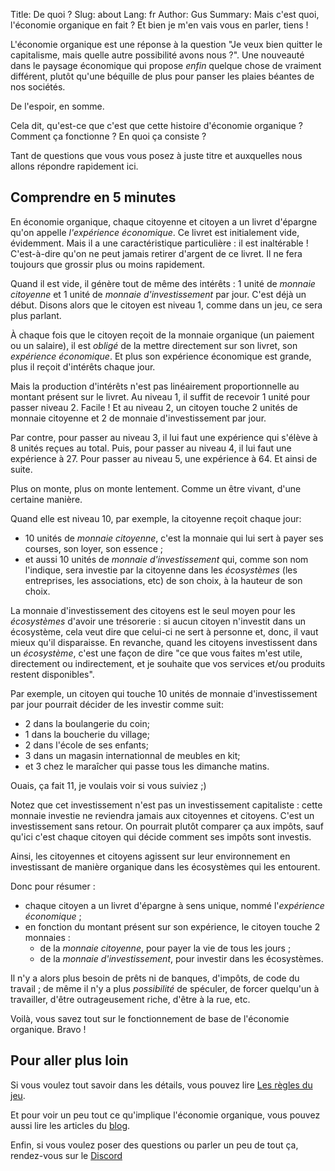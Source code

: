 Title: De quoi ?
Slug: about
Lang: fr
Author: Gus
Summary: Mais c'est quoi, l'économie organique en fait ? Et bien je m'en vais vous en parler, tiens !

L'économie organique est une réponse à la question "Je veux bien quitter le capitalisme, mais quelle autre possibilité avons nous ?".
Une nouveauté dans le paysage économique qui propose *enfin* quelque chose de vraiment différent, plutôt qu'une béquille de plus pour panser les plaies béantes de nos sociétés.

De l'espoir, en somme.

Cela dit, qu'est-ce que c'est que cette histoire d'économie organique ?
Comment ça fonctionne ?
En quoi ça consiste ?

Tant de questions que vous vous posez à juste titre et auxquelles nous allons répondre rapidement ici.

## Comprendre en 5 minutes

En économie organique, chaque citoyenne et citoyen a un livret d'épargne qu'on appelle *l'expérience économique*.
Ce livret est initialement vide, évidemment.
Mais il a une caractéristique particulière : il est inaltérable !
C'est-à-dire qu'on ne peut jamais retirer d'argent de ce livret.
Il ne fera toujours que grossir plus ou moins rapidement.

Quand il est vide, il génère tout de même des intérêts : 1 unité de *monnaie citoyenne* et 1 unité de *monnaie d'investissement* par jour.
C'est déjà un début.
Disons alors que le citoyen est niveau 1, comme dans un jeu, ce sera plus parlant.

À chaque fois que le citoyen reçoit de la monnaie organique (un paiement ou un salaire), il est *obligé* de la mettre directement sur son livret, son *expérience économique*.
Et plus son expérience économique est grande, plus il reçoit d'intérêts chaque jour.

Mais la production d'intérêts n'est pas linéairement proportionnelle au montant présent sur le livret.
Au niveau 1, il suffit de recevoir 1 unité pour passer niveau 2.
Facile !
Et au niveau 2, un citoyen touche 2 unités de monnaie citoyenne et 2 de monnaie d'investissement par jour.

Par contre, pour passer au niveau 3, il lui faut une expérience qui s'élève à 8 unités reçues au total.
Puis, pour passer au niveau 4, il lui faut une expérience à 27.
Pour passer au niveau 5, une expérience à 64.
Et ainsi de suite.

Plus on monte, plus on monte lentement.
Comme un être vivant, d'une certaine manière.

Quand elle est niveau 10, par exemple, la citoyenne reçoit chaque jour:

* 10 unités de *monnaie citoyenne*, c'est la monnaie qui lui sert à payer ses courses, son loyer, son essence ;
* et aussi 10 unités de *monnaie d'investissement* qui, comme son nom l'indique, sera investie par la citoyenne dans les *écosystèmes* (les entreprises, les associations, etc) de son choix, à la hauteur de son choix.

La monnaie d'investissement des citoyens est le seul moyen pour les *écosystèmes* d'avoir une trésorerie : si aucun citoyen n'investit dans un écosystème, cela veut dire que celui-ci ne sert à personne et, donc, il vaut mieux qu'il disparaisse.
En revanche, quand les citoyens investissent dans un *écosystème*, c'est une façon de dire "ce que vous faites m'est utile, directement ou indirectement, et je souhaite que vos services et/ou produits restent disponibles".

Par exemple, un citoyen qui touche 10 unités de monnaie d'investissement par jour pourrait décider de les investir comme suit:

* 2 dans la boulangerie du coin;
* 1 dans la boucherie du village;
* 2 dans l'école de ses enfants;
* 3 dans un magasin internationnal de meubles en kit;
* et 3 chez le maraîcher qui passe tous les dimanche matins.

Ouais, ça fait 11, je voulais voir si vous suiviez ;)

Notez que cet investissement n'est pas un investissement capitaliste : cette monnaie investie ne reviendra jamais aux citoyennes et citoyens.
C'est un investissement sans retour.
On pourrait plutôt comparer ça aux impôts, sauf qu'ici c'est chaque citoyen qui décide comment ses impôts sont investis.

Ainsi, les citoyennes et citoyens agissent sur leur environnement en investissant de manière organique dans les écosystèmes qui les entourent.

Donc pour résumer :

* chaque citoyen a un livret d'épargne à sens unique, nommé l'*expérience économique* ;
* en fonction du montant présent sur son expérience, le citoyen touche 2 monnaies :
    * de la *monnaie citoyenne*, pour payer la vie de tous les jours ;
    * de la *monnaie d'investissement*, pour investir dans les écosystèmes.

Il n'y a alors plus besoin de prêts ni de banques, d'impôts, de code du travail ; de même il n'y a plus *possibilité* de spéculer, de forcer quelqu'un à travailler, d'être outrageusement riche, d'être à la rue, etc.

Voilà, vous savez tout sur le fonctionnement de base de l'économie organique.
Bravo !

## Pour aller plus loin

Si vous voulez tout savoir dans les détails, vous pouvez lire [Les règles du jeu]({filename}/règles-du-jeu.md).

Et pour voir un peu tout ce qu'implique l'économie organique, vous pouvez aussi lire les articles du [blog](/).

Enfin, si vous voulez poser des questions ou parler un peu de tout ça, rendez-vous sur le [Discord](https://discord.gg/9hPsKqxH)
